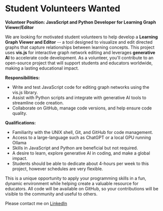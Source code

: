 # Student Volunteers Wanted

**Volunteer Position: JavaScript and Python Developer for Learning Graph Viewer/Editor**

We are looking for motivated student volunteers to help develop a **Learning Graph Viewer and Editor** -- a tool designed to visualize and edit directed graphs that capture relationships between learning concepts. This project uses **vis.js** for interactive graph network editing and leverages **generative AI** to accelerate code development. As a volunteer, you'll contribute to an open-source project that will support students and educators worldwide, making a lasting educational impact.

**Responsibilities:**

-   Write and test JavaScript code for editing graph networks using the vis.js library.
-   Assist with Python scripts and integrate with generative AI tools to streamline code creation.
-   Collaborate on GitHub, manage code versions, and help ensure code quality.

**Qualifications:**

-  Familiarity with the UNIX shell, Git, and GitHub for code management.
- Access to a large-language such as ChatGPT or a local GPU running Ollama
-   Skills in JavaScript and Python are beneficial but not required.
-   A desire to learn, explore generative AI in coding, and make a global impact.
- Students should be able to dedicate about 4-hours per week to this project, however schedules are very flexible.

This is a unique opportunity to apply your programming skills in a fun, dynamic environment while helping create a valuable resource for educators. All code will be available on GitHub, so your contributions will be visible to the community and useful to others.

Please contact me on [LinkedIn](https://www.linkedin.com/in/danmccreary/)
